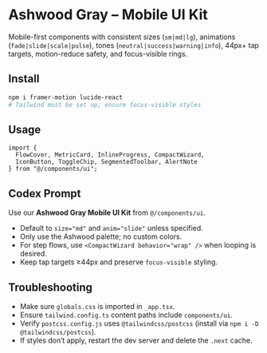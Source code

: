 # Ashwood Gray – Mobile UI Kit

Mobile-first components with consistent sizes (`sm|md|lg`), animations (`fade|slide|scale|pulse`), tones (`neutral|success|warning|info`), 44px+ tap targets, motion-reduce safety, and focus-visible rings.

## Install
```bash
npm i framer-motion lucide-react
# Tailwind must be set up; ensure focus-visible styles
```

## Usage

```tsx
import {
  FlowCover, MetricCard, InlineProgress, CompactWizard,
  IconButton, ToggleChip, SegmentedToolbar, AlertNote
} from "@/components/ui";
```

## Codex Prompt

Use our **Ashwood Gray Mobile UI Kit** from `@/components/ui`.

* Default to `size="md"` and `anim="slide"` unless specified.
* Only use the Ashwood palette; no custom colors.
* For step flows, use `<CompactWizard behavior="wrap" />` when looping is desired.
* Keep tap targets ≥44px and preserve `focus-visible` styling.


## Troubleshooting
- Make sure `globals.css` is imported in `_app.tsx`.
- Ensure `tailwind.config.ts` content paths include `components/ui`.
- Verify `postcss.config.js` uses `@tailwindcss/postcss` (install via `npm i -D @tailwindcss/postcss`).
- If styles don’t apply, restart the dev server and delete the `.next` cache.
